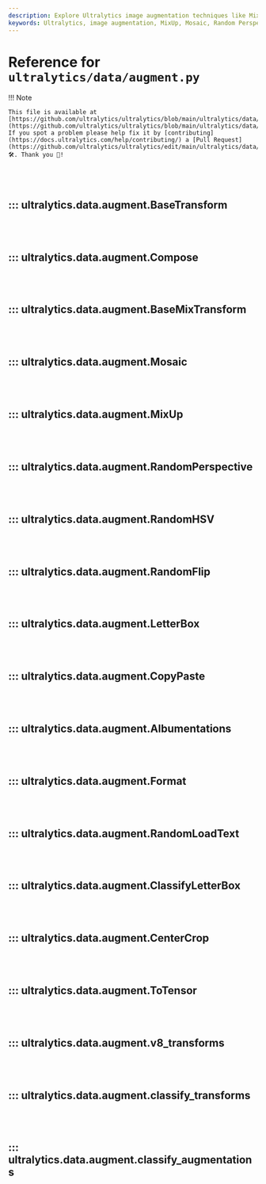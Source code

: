 ```yaml
---
description: Explore Ultralytics image augmentation techniques like MixUp, Mosaic, and Random Perspective for enhancing model training. Improve your deep learning models now.
keywords: Ultralytics, image augmentation, MixUp, Mosaic, Random Perspective, deep learning, model training, YOLO
---
```


# Reference for `ultralytics/data/augment.py`

!!! Note

    This file is available at [https://github.com/ultralytics/ultralytics/blob/main/ultralytics/data/augment.py](https://github.com/ultralytics/ultralytics/blob/main/ultralytics/data/augment.py). If you spot a problem please help fix it by [contributing](https://docs.ultralytics.com/help/contributing/) a [Pull Request](https://github.com/ultralytics/ultralytics/edit/main/ultralytics/data/augment.py) 🛠️. Thank you 🙏!

<br><br>

## ::: ultralytics.data.augment.BaseTransform

<br><br>

## ::: ultralytics.data.augment.Compose

<br><br>

## ::: ultralytics.data.augment.BaseMixTransform

<br><br>

## ::: ultralytics.data.augment.Mosaic

<br><br>

## ::: ultralytics.data.augment.MixUp

<br><br>

## ::: ultralytics.data.augment.RandomPerspective

<br><br>

## ::: ultralytics.data.augment.RandomHSV

<br><br>

## ::: ultralytics.data.augment.RandomFlip

<br><br>

## ::: ultralytics.data.augment.LetterBox

<br><br>

## ::: ultralytics.data.augment.CopyPaste

<br><br>

## ::: ultralytics.data.augment.Albumentations

<br><br>

## ::: ultralytics.data.augment.Format

<br><br>

## ::: ultralytics.data.augment.RandomLoadText

<br><br>

## ::: ultralytics.data.augment.ClassifyLetterBox

<br><br>

## ::: ultralytics.data.augment.CenterCrop

<br><br>

## ::: ultralytics.data.augment.ToTensor

<br><br>

## ::: ultralytics.data.augment.v8_transforms

<br><br>

## ::: ultralytics.data.augment.classify_transforms

<br><br>

## ::: ultralytics.data.augment.classify_augmentations

<br><br>